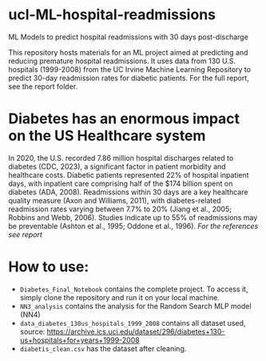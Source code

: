 # ucl-ML-hospital-readmissions
ML Models to predict hospital readmissions with 30 days post-discharge

This repository hosts materials for an ML project aimed at predicting and reducing premature hospital readmissions. It uses data from 130 U.S. hospitals (1999-2008) from the UC Irvine Machine Learning Repository to predict 30-day readmission rates for diabetic patients. For the full report, see the report folder.

# Diabetes has an enormous impact on the US Healthcare system
In 2020, the U.S. recorded 7.86 million hospital discharges related to diabetes (CDC, 2023), a significant factor in patient morbidity and healthcare costs. Diabetic patients represented 22% of hospital inpatient days, with inpatient care comprising half of the $174 billion spent on diabetes (ADA, 2008). Readmissions within 30 days are a key healthcare quality measure (Axon and Williams, 2011), with diabetes-related readmission rates varying between 7.7% to 20% (Jiang et al., 2005; Robbins and Webb, 2006). Studies indicate up to 55% of readmissions may be preventable (Ashton et al., 1995; Oddone et al., 1996). *For the references see report*

# How to use: 
- `Diabetes_Final_Notebook` contains the complete project. To access it, simply clone the repository and run it on your local machine. 
- `NN3_analysis` contains the analysis for the Random Search MLP model (NN4)
- `data_diabetes_130us_hospitals_1999_2008` contains all dataset used, source: https://archive.ics.uci.edu/dataset/296/diabetes+130-us+hospitals+for+years+1999-2008
- `diabetis_clean.csv` has the dataset after cleaning. 
